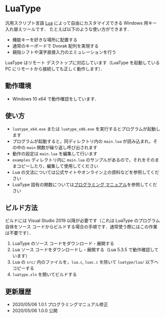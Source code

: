 ﻿# LuaType
汎用スクリプト言語 [Lua](https://www.lua.org/) によって自由にカスタマイズできる Windows 用キー入れ替えツールです．
たとえば以下のような使い方ができます．
* 機能キーを好きな場所に配置する
* 通常のキーボードで Dvorak 配列を実現する
* 親指シフトや漢字直接入力のエミュレーションを行う

LuaType はリモート デスクトップに対応しています（LuaType を起動している PC にリモートから接続しても正しく動作します）．

## 動作環境
* Windows 10 x64 で動作確認をしています．

## 使い方
* `luatype_x64.exe` または `luatype_x86.exe` を実行するとプログラムが起動します
* プログラムが起動すると，同ディレクトリ内の `main.lua` が読み込まれ，その中の `main` 関数が繰り返し呼び出されます
* 動作の設定は `main.lua` を編集して行います
* `examples` ディレクトリ内に `main.lua` のサンプルがあるので，それをそのままコピーしたり，編集して使用してください
* Lua の文法については公式サイトやオンライン上の資料などを参照してください
* LuaType 固有の関数については[プログラミング マニュアル](docs/programming_manual.md)を参照してください

## ビルド方法
ビルドには Visual Studio 2019 以降が必要です（これは LuaType のプログラム自体をソース コードからビルドする場合の手順です．通常使う際にはこの作業は不要です）．
1. LuaType のソース コードをダウンロード・展開する
1. Lua ソース コードをダウンロードし・展開する（Lua 5.3.5 で動作確認しています）
1. Lua の `src/` 内のファイルを，`lua.c`, `luac.c` を除いて `luatype/lua/` 以下へコピーする
1. `luatype.sln` を開いてビルドする

## 更新履歴
* 2020/05/06 1.0.1 プログラミングマニュアル修正
* 2020/05/06 1.0.0 公開
